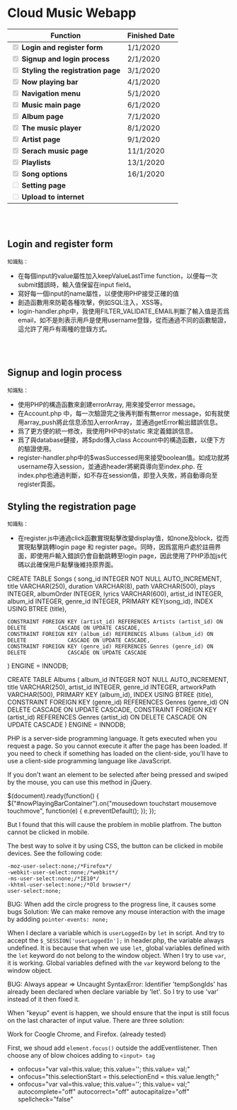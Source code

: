 # Cloud Music Webapp

| Function                                                                          | Finished Date |
| --------------------------------------------------------------------------------- | ------------- |
| <input type="checkbox" disabled checked /> <b>Login and register form</b>         |    1/1/2020   |
| <input type="checkbox" disabled checked /> <b>Signup and login process</b>        |    2/1/2020   |
| <input type="checkbox" disabled checked /> <b>Styling the registration page</b>   |    3/1/2020   |
| <input type="checkbox" disabled checked /> <b>Now playing bar</b>                 |    4/1/2020   |
| <input type="checkbox" disabled checked /> <b>Navigation menu</b>                 |    5/1/2020   |
| <input type="checkbox" disabled checked /> <b>Music main page</b>                 |    6/1/2020   |
| <input type="checkbox" disabled checked /> <b>Album page</b>                      |    7/1/2020   |
| <input type="checkbox" disabled checked /> <b>The music player</b>                |    8/1/2020   |
| <input type="checkbox" disabled checked /> <b>Artist page</b>                     |    9/1/2020   |
| <input type="checkbox" disabled checked /> <b>Serach music page</b>               |    11/1/2020  |
| <input type="checkbox" disabled checked /> <b>Playlists</b>                       |    13/1/2020  |
| <input type="checkbox" disabled checked /> <b>Song options</b>                    |    16/1/2020  |
| <input type="checkbox" disabled /> <b>Setting page</b>                            |               |
| <input type="checkbox" disabled /> <b>Upload to internet</b>                      |               |

<br><br>

## Login and register form

`知識點：`

* 在每個input的value屬性加入keepValueLastTime function，以便每一次submit錯誤時，輸入值保留在input field。
* 寫好每一個input的name屬性，以便使用PHP接受正確的值
* 創造函數用來防範各種攻擊，例如SQL注入，XSS等。
* login-handler.php中，我使用FILTER_VALIDATE_EMAIL判斷了輸入值是否爲email，如不是則表示用戶是使用username登錄，從而通過不同的函數驗證，這允許了用戶有兩種的登錄方式。

<br><br>

## Signup and login process

`知識點：`

* 使用PHP的構造函數來創建errorArray, 用來接受error message。
* 在Account.php 中，每一次驗證完之後再判斷有無error message，如有就使用array_push將此信息添加入errorArray，並通過getError輸出錯誤信息。
* 爲了更方便的統一修改，我使用PHP中的static 來定義錯誤信息。
* 爲了與database鏈接，將$pdo傳入class Account中的構造函數，以便下方的驗證使用。
* register-handler.php中的$wasSuccessed用來接受boolean值。如成功就將username存入session，並通過header將網頁導向至index.php. 在index.php也通過判斷，如不存在session值，即登入失敗，將自動導向至register頁面。

## Styling the registration page

`知識點：`

* 在register.js中通過click函數實現點擊改變display值，如none及block，從而實現點擊跳轉login page 和 register page。同時，因爲當用戶處於註冊界面，即使用戶輸入錯誤仍會自動跳轉至login page，因此使用了PHP添加js代碼以此確保用戶點擊後維持原界面。 


CREATE TABLE Songs (
	song_id INTEGER NOT NULL AUTO_INCREMENT,
    title VARCHAR(250),
    duration VARCHAR(8),
    path VARCHAR(500),
    plays INTEGER,
    albumOrder INTEGER,
    lyrics VARCHAR(600),
    artist_id INTEGER,
    album_id INTEGER,
    genre_id INTEGER,
    PRIMARY KEY(song_id),
    INDEX USING BTREE (title),
    
    CONSTRAINT FOREIGN KEY (artist_id) REFERENCES Artists (artist_id) ON DELETE 	     CASCADE ON UPDATE CASCADE,
    CONSTRAINT FOREIGN KEY (album_id) REFERENCES Albums (album_id) ON DELETE 	         CASCADE ON UPDATE CASCADE,
    CONSTRAINT FOREIGN KEY (genre_id) REFERENCES Genres (genre_id) ON DELETE 	         CASCADE ON UPDATE CASCADE
) ENGINE = INNODB;

CREATE TABLE Albums (
	album_id INTEGER NOT NULL AUTO_INCREMENT,
    title VARCHAR(250),
    artist_id INTEGER,
    genre_id INTEGER,
    artworkPath VARCHAR(500),
    PRIMARY KEY (album_id),
    INDEX USING BTREE (title),
    CONSTRAINT FOREIGN KEY (genre_id) REFERENCES Genres (genre_id) ON DELETE CASCADE ON UPDATE CASCADE,
    CONSTRAINT FOREIGN KEY (artist_id) REFERENCES Genres (artist_id) ON DELETE CASCADE ON UPDATE CASCADE
) ENGINE = INNODB;


PHP is a server-side programming language. It gets executed when you request a page. So you cannot execute it after the page has been loaded. If you need to check if something has loaded on the client-side, you'll have to use a client-side programming language like JavaScript.




If you don't want an element to be selected after being pressed and swiped by the mouse, you can use this method in jQuery.

$(document).ready(function() {
    $("#nowPlayingBarContainer").on("mousedown touchstart mousemove touchmove", function(e) {
        e.preventDefault();
    });
});


But I found that this will cause the problem in moblie platfrom. The button cannot be clicked in mobile.

The best way to solve it by using CSS, the button can be clicked in mobile devices. See the following code:

    -moz-user-select:none;/*Firefox*/
    -webkit-user-select:none;/*webkit*/
    -ms-user-select:none;/*IE10*/
    -khtml-user-select:none;/*Old browser*/
    user-select:none;




BUG: When add the circle progress to the progress line, it causes some bugs
Solution: We can make remove any mouse interaction with the image by addding `pointer-events: none;`

When I declare a variable which is `userLoggedIn` by `let` in script. And try to accept the `$_SESSION['userLoggedIn'];` in header.php, the variable always undefined. It is because that when we use `let`, global variables defined with the `let` keyword do not belong to the window object. When I try to use `var`, it is working. Global variables defined with the `var` keyword belong to the window object.


BUG: Always appear => Uncaught SyntaxError: Identifier 'tempSongIds' has already been declared when declare variable by 'let'. So I try to use 'var' instead of it then fixed it.


When "keyup" event is happen, we should ensure that the input is still focus on the last character of input value. There are three solution:

Work for Coogle Chrome, and Firefox. (already tested)

First, we shoud add `element.focus()` outside the addEventlistener. Then choose any of blow choices adding to `<input> tag`
* onfocus="var val=this.value; this.value=''; this.value= val;"
* onfocus="this.selectionStart = this.selectionEnd = this.value.length;"
* onfocus="var val=this.value; this.value=''; this.value= val;" autocomplete="off" autocorrect="off" autocapitalize="off" spellcheck="false"
